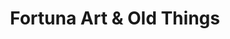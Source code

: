 ---
title: "Fortuna Art & Old Things"
url: /fortuna/fortuna-art-und-old-things/
shop: Antiquitäten
---